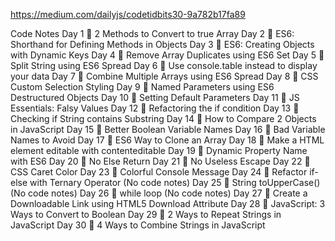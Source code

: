 https://medium.com/dailyjs/codetidbits30-9a782b17fa89

Code Notes
Day 1 🎄
2 Methods to Convert to true Array
Day 2 🎄
ES6: Shorthand for Defining Methods in Objects
Day 3 🎄
ES6: Creating Objects with Dynamic Keys
Day 4 🎄
Remove Array Duplicates using ES6 Set
Day 5 🎄
Split String using ES6 Spread
Day 6 🎄
Use console.table instead to display your data
Day 7 🎄
Combine Multiple Arrays using ES6 Spread
Day 8 🎄
CSS Custom Selection Styling
Day 9 🎄
Named Parameters using ES6 Destructured Objects
Day 10 🎄
Setting Default Parameters
Day 11 🎄
JS Essentials: Falsy Values
Day 12 🎄
Refactoring the if condition
Day 13 🎄
Checking if String contains Substring
Day 14 🎄
How to Compare 2 Objects in JavaScript
Day 15 🎄
Better Boolean Variable Names
Day 16 🎄
Bad Variable Names to Avoid
Day 17 🎄
ES6 Way to Clone an Array
Day 18 🎄
Make a HTML element editable with contenteditable
Day 19 🎄
Dynamic Property Name with ES6
Day 20 🎄
No Else Return
Day 21 🎄
No Useless Escape
Day 22 🎄
CSS Caret Color
Day 23 🎄
Colorful Console Message
Day 24 🎄
Refactor if-else with Ternary Operator (No code notes)
Day 25 🎄
String toUpperCase()(No code notes)
Day 26 🎄
while loop (No code notes)
Day 27 🎄
Create a Downloadable Link using HTML5 Download Attribute
Day 28 🎄
JavaScript: 3 Ways to Convert to Boolean
Day 29 🎄
2 Ways to Repeat Strings in JavaScript
Day 30 🎄
4 Ways to Combine Strings in JavaScript
